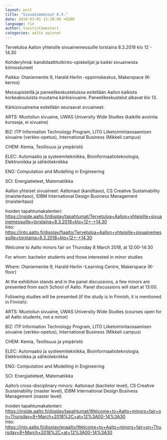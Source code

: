 ```yaml
---
layout: post
title: "Sivuainemessut 8.3."
date: 2018-03-01 13:30:00 +0200
language: fin
author: Viestintämestari
categories: aalto opinnot
---
```

Tervetuloa Aallon yhteisille sivuainemessuille torstaina 8.3.2018 klo 12 - 14.30



Kohderyhmä: kandidaattitutkinto-opiskelijat ja kaikki sivuaineista kiinnostuneet

Paikka: Otaniementie 9, Harald Herlin -oppimiskeskus, Makerspace (K-kerros)

Messupisteillä ja paneelikeskusteluissa esitellään Aallon kaikista korkeakouluista muutama kärkisivuaine. Paneelikeskustelut alkavat klo 13.

 

Kärkisivuaineina esitellään seuraavat sivuaineet:

ARTS: Muotoilun sivuaine, UWAS University Wide Studies (kaikille avoimia kursseja, ei sivuaine)

BIZ: ITP Information Technology Program, LITO Liiketoimintaosaamisen sivuaine (verkko-opetus), International Business (Mikkeli campus)

CHEM: Kemia, Teollisuus ja ympäristö

ELEC: Automaatio ja systeemitekniikka, Bioinformaatioteknologia, Elektroniikka ja sähkötekniikka

ENG: Computation and Modelling in Engineering

SCI: Energiatieteet, Matematiikka

Aallon yhteiset sivuaineet: Aaltonaut (kanditaso), CS Creative Sustainability (maisteritaso), IDBM International Design Business Management (maisteritaso)

 

Insiden tapahtumakalenteri: https://inside.aalto.fi/display/tapahtumat/Tervetuloa+Aallon+yhteisille+sivuainemessuille+torstaina+8.3.2018+klo+12+-+14.30 <br>
Into: https://into.aalto.fi/display/fiaalto/Tervetuloa+Aallon+yhteisille+sivuainemessuille+torstaina+8.3.2018+klo+12+-+14.30

 

Welcome to Aalto minors fair on Thursday 8 March 2018, at 12:00-14:30

 

For whom: bachelor students and those interested in minor studies

Where: Otaniementie 9, Harald Herlin –Learning Centre, Makerspace (K-floor)

At the exhibition stands and in the panel discussions, a few minors are presented from each School of Aalto. Panel discussions will start at 13:00.

 

Following studies will be presented (if the study is in Finnish, it is mentioned in Finnish):

ARTS:  Muotoilun sivuaine, UWAS University Wide Studies (courses open for all Aalto students, not a minor)

BIZ: ITP Information Technology Program, LITO Liiketoimintaosaamisen sivuaine (verkko-opetus), International Business (Mikkeli campus)

CHEM: Kemia, Teollisuus ja ympäristö

ELEC: Automaatio ja systeemitekniikka, Bioinformaatioteknologia, Elektroniikka ja sähkötekniikka

ENG: Computation and Modelling in Engineering

SCI: Energiatieteet, Matematiikka

Aalto’s cross-disciplinary minors: Aaltonaut (bachelor level), CS Creative Sustainability (master level), IDBM International Design Business Management (master level)

 

Insiden tapahtumakalenteri: https://inside.aalto.fi/display/tapahtumat/Welcome+to+Aalto+minors+fair+on+Thursday+8+March+2018%2C+at+12%3A00-14%3A30 <br>
Into: https://into.aalto.fi/display/enaalto/Welcome+to+Aalto+minors+fair+on+Thursday+8+March+2018%2C+at+12%3A00-14%3A30